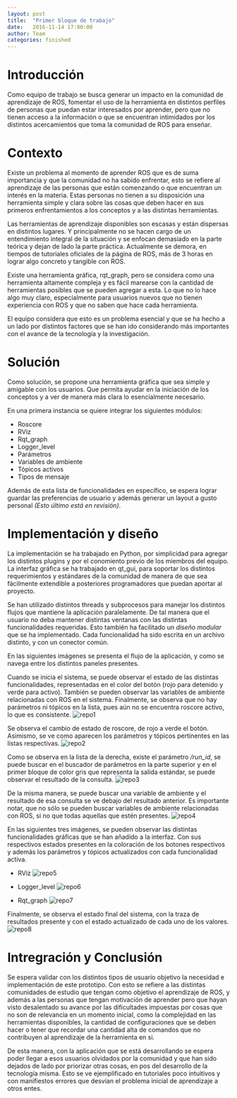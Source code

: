 ```yaml
---
layout: post
title:  "Primer bloque de trabajo"
date:   2016-11-14 17:00:00
author: Team
categories: finished
---
```


# Introducción

Como equipo de trabajo se busca generar un impacto en la comunidad de aprendizaje de ROS, fomentar el uso de la herramienta
en distintos perfiles de personas que puedan estar interesados por aprender, pero que no tienen acceso a la información o que
se encuentran intimidados por los distintos acercamientos que toma la comunidad de ROS para enseñar.

# Contexto

Existe un problema al momento de aprender ROS que es de suma importancia y que la comunidad no ha sabido enfrentar, 
esto se refiere al aprendizaje de las personas que están comenzando o que encuentran un interés en la materia. Estas personas no tienen a su disposición una herramienta simple y clara sobre las cosas que deben hacer en sus primeros enfrentamientos a los conceptos y a las distintas herramientas.

Las herramientas de aprendizaje disponibles son escasas y están dispersas en distintos lugares. Y principalmente no se hacen
cargo de un entendimiento integral de la situación y se enfocan demasiado en la parte teórica y dejan de lado la parte práctica. Actualmente se demora, en tiempos de tutoriales oficiales de la página de ROS, más de 3 horas en lograr algo concreto y tangible con ROS.

Existe una herramienta gráfica, rqt_graph, pero se considera como una herramienta altamente compleja y es fácil marearse con la cantidad de herramientas posibles que se pueden agregar a esta. Lo que no lo hace algo muy claro, especialmente para usuarios nuevos que no tienen experiencia con ROS y que no saben que hace cada herramienta.

El equipo considera que esto es un problema esencial y que se ha hecho a un lado por distintos factores que se han ido considerando más importantes con el avance de la tecnología y la investigación.

# Solución

Como solución, se propone una herramienta gráfica que sea simple y amigable con los usuarios. Que permita ayudar en la iniciación de los conceptos y a ver de manera más clara lo esencialmente necesario.

En una primera instancia se quiere integrar los siguientes módulos:

* Roscore
* RViz
* Rqt_graph
* Logger_level
* Parámetros
* Variables de ambiente
* Tópicos activos
* Tipos de mensaje

Además de esta lista de funcionalidades en específico, se espera lograr guardar las preferencias de usuario y además generar un layout a gusto personal _(Esto último está en revisión)_.

# Implementación y diseño

La implementación se ha trabajado en Python, por simplicidad para agregar los distintos plugins y por el conomiento previo de los miembros del equipo. La interfaz gráfica se ha trabajado en qt_gui, para soportar los distintos requerimientos y estándares de la comunidad de manera de que sea fácilmente extendible a posteriores programadores que puedan aportar al proyecto.

Se han utilizado distintos threads y subprocesos para manejar los distintos flujos que mantiene la aplicación paralelamente. De tal manera que el usuario no deba mantener distintas ventanas con las distintas funcionalidades requeridas. Esto también ha facilitado un _diseño modular_ que se ha implementado. Cada funcionalidad ha sido escrita en un archivo distinto, y con un conector común.

En las siguientes imágenes se presenta el flujo de la aplicación, y como se navega entre los distintos paneles presentes.

Cuando se inicia el sistema, se puede observar el estado de las distintas funcionalidades, representadas en el color del botón (rojo para detenido y verde para activo). También se pueden observar las variables de ambiente relacionadas con ROS en el sistema. Finalmente, se observa que no hay parámetros ni tópicos en la lista, pues aún no se encuentra roscore activo, lo que es consistente.
![repo1]({{site.baseurl}}/assets/1.jpg)


Se observa el cambio de estado de roscore, de rojo a verde el botón. Asimismo, se ve como aparecen los parámetros y tópicos pertinentes en las listas respectivas.
![repo2]({{site.baseurl}}/assets/2.jpg)


Como se observa en la lista de la derecha, existe el parámetro _/run_id_, se puede buscar en el buscador de parámetros en la parte superior y en el primer bloque de color gris que representa la salida estándar, se puede observar el resultado de la consulta.
![repo3]({{site.baseurl}}/assets/3.jpg)


De la misma manera, se puede buscar una variable de ambiente y el resultado de esa consulta se ve debajo del resultado anterior. Es importante notar, que no sólo se pueden buscar variables de ambiente relacionadas con ROS, si no que todas aquellas que estén presentes.
![repo4]({{site.baseurl}}/assets/4.jpg)


En las siguientes tres imágenes, se pueden observar las distintas funcionalidades gráficas que se han añadido a la interfaz. Con sus respectivos estados presentes en la coloración de los botones respectivos y además los parámetros y tópicos actualizados con cada funcionalidad activa.

* RViz
![repo5]({{site.baseurl}}/assets/5.jpg)


* Logger_level
![repo6]({{site.baseurl}}/assets/6.jpg)


* Rqt_graph
![repo7]({{site.baseurl}}/assets/7.jpg)


Finalmente, se observa el estado final del sistema, con la traza de resultados presente y con el estado actualizado de cada uno de los valores.
![repo8]({{site.baseurl}}/assets/8.jpg)


# Intregración y Conclusión

Se espera validar con los distintos tipos de usuario objetivo la necesidad e implementación de este prototipo. Con esto se refiere a las distintas comunidades de estudio que tengan como objetivo el aprendizaje de ROS, y además a las personas que tengan motivación de aprender pero que hayan visto desalentado su avance por las dificultades impuestas por cosas que no son de relevancia en un momento inicial, como la complejidad en las herramientas disponibles, la cantidad de configuraciones que se deben hacer o tener que recordar una cantidad alta de comandos que no contribuyen al aprendizaje de la herramienta en si.

De esta manera, con la aplicación que se está desarrollando se espera poder llegar a esos usuarios olvidados por la comunidad y que han sido dejados de lado por priorizar otras cosas, en pos del desarrollo de la tecnología misma. Esto se ve ejemplificado en tutoriales poco intuitivos y con manifiestos errores que desvían el problema inicial de aprendizaje a otros entes.
